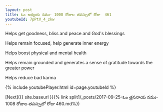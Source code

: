 ```yaml
---
layout: post
title: ఓం అధ్యయ నమః- 1008 రోజుల తపస్సులో రోజు  461
youtubeId: 7pPtV_4_zkw
---
```

 
 
Helps get goodness, bliss and peace and God's blessings
 
Helps remain focused, help generate inner energy 
 
Helps boost physical and mental health 
 
Helps remain grounded and generates a sense of gratitude towards the greater power 
 
Helps reduce bad karma
 
 
 
 


{% include youtubePlayer.html id=page.youtubeId %}
 
[Next]({{ site.baseurl }}{% link  split1/_posts/2017-09-25-ఓం త్రసనాయ నమః- 1008 రోజుల తపస్సులో రోజు  460.md%})
 
